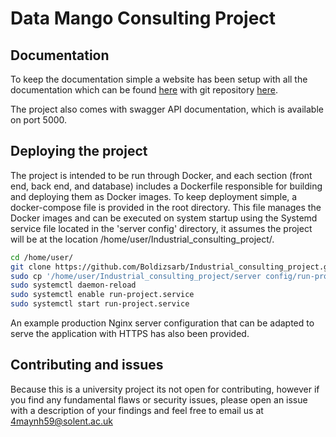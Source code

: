 # Data Mango Consulting Project

## Documentation

To keep the documentation simple a website has been setup with all the documentation which can be found [here](https://wiki.project-demo-hm.com) with git repository [here](https://github.com/4maynh59/project-documentation).

The project also comes with swagger API documentation, which is available on port 5000.


## Deploying the project

The project is intended to be run through Docker, and each section (front end, back end, and database) includes a Dockerfile responsible for building and deploying them as Docker images. To keep deployment simple, a docker-compose file is provided in the root directory. This file manages the Docker images and can be executed on system startup using the Systemd service file located in the 'server config' directory, it assumes the project will be at the location /home/user/Industrial_consulting_project/.

```bash
cd /home/user/
git clone https://github.com/Boldizsarb/Industrial_consulting_project.git
sudo cp '/home/user/Industrial_consulting_project/server config/run-project.service' /etc/systemd/system/
sudo systemctl daemon-reload
sudo systemctl enable run-project.service
sudo systemctl start run-project.service
```

An example production Nginx server configuration that can be adapted to serve the application with HTTPS has also been provided.


## Contributing and issues

Because this is a university project its not open for contributing, however if you find any fundamental flaws or security issues, please open an issue with a description of your findings and feel free to email us at 4maynh59@solent.ac.uk
